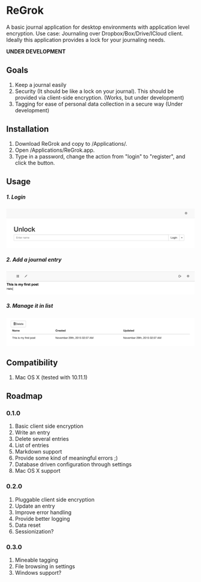 # ReGrok
A basic journal application for desktop environments with application level encryption. Use case: Journaling over Dropbox/Box/Drive/ICloud client. Ideally this application provides a lock for your journaling needs.

**UNDER DEVELOPMENT**

## Goals
1. Keep a journal easily
2. Security (It should be like a lock on your journal). This should be provided via client-side encryption. (Works, but under development)
3. Tagging for ease of personal data collection in a secure way (Under development)

## Installation
1. Download ReGrok and copy to /Applications/.
2. Open /Applications/ReGrok.app.
3. Type in a password, change the action from "login" to "register", and click the button.

## Usage
##### 1. Login
![Login](https://raw.githubusercontent.com/abec/regrok/master/docs/img/login.png)
##### 2. Add a journal entry
![Add a journal entry](https://raw.githubusercontent.com/abec/regrok/master/docs/img/add-entry.png)
##### 3. Manage it in list
![List of journals](https://raw.githubusercontent.com/abec/regrok/master/docs/img/manage-entries.png)

## Compatibility
1. Mac OS X (tested with 10.11.1)

## Roadmap

### 0.1.0
1. Basic client side encryption
2. Write an entry
3. Delete several entries
4. List of entries
5. Markdown support
6. Provide some kind of meaningful errors ;)
7. Database driven configuration through settings
8. Mac OS X support

### 0.2.0
1. Pluggable client side encryption
2. Update an entry
3. Improve error handling
4. Provide better logging
5. Data reset
6. Sessionization?

### 0.3.0
1. Mineable tagging
2. File browsing in settings
3. Windows support?
